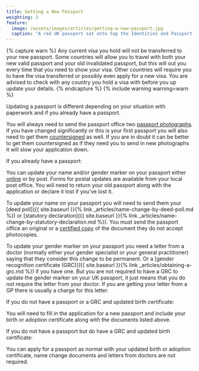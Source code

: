 ```yaml
---
title: Getting a New Passport
weighting: 3
feature:
  image: /assets/images/articles/getting-a-new-passport.jpg
  caption: "A red UK passport sat onto top the Identities and Passport Services information leaflet."
---
```


{% capture warn %}
Any current visa you hold will not be transferred to your new passport. Some countries will allow you to travel with both your new valid passport and your old invalidated passport, but this will out you every time that you need to show your visa. Other countries will require you to have the visa transferred or possibly even apply for a new visa. You are advised to check with any country you hold a visa with before you up update your details.
{% endcapture %}
{% include warning warning=warn %}

Updating a passport is different depending on your situation with paperwork and if you already have a passport.

You will always need to send the passport office two [passport photographs](https://www.gov.uk/photos-for-passports). If you have changed significantly or this is your first passport you will also need to get them [countersigned](https://www.gov.uk/countersigning-passport-applications) as well. If you are in doubt it can be better to get them countersigned as if they need you to send in new photographs it will slow your application down. 

If you already have a passport:

You can update your name and/or gender marker on your passport either [online](https://www.gov.uk/apply-renew-passport) or by post. Forms for postal updates are available from your local post office. You will need to return your old passport along with the application or declare it lost if you've lost it. 

To update your name on your passport you will need to send them your [deed poll]({{ site.baseurl }}{% link _articles/name-change-by-deed-poll.md %}) or [statutory declaration]({{ site.baseurl }}{% link _articles/name-change-by-statutory-declaration.md %}). You must send the passport office an original or a [certified copy](https://www.gov.uk/certifying-a-document) of the document they do not accept photocopies. 

To update your gender marker on your passport you need a letter from a doctor (normally either your gender specialist or your general practitioner) saying that they consider this change to be permanent. Or a [gender recognition certificate (GRC)]({{ site.baseurl }}{% link _articles/obtaining-a-grc.md %}) if you have one. But you are not required to have a GRC to update the gender marker on your UK passport, it just means that you do not require the letter from your doctor. If you are getting your letter from a GP there is usually a charge for this letter.

If you do not have a passport or a GRC and updated birth certificate:

You will need to fill in the application for a new passport and include your birth or adoption certificate along with the documents listed above.

If you do not have a passport but do have a GRC and updated birth certificate:

You can apply for a passport as normal with your updated birth or adoption certificate, name change documents and letters from doctors are not required.